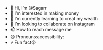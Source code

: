 - 👋 Hi, I’m @Sagarr
- 👀 I’m interested in making money
- 🌱 I’m currently learning to creat my wealth
- 💞️ I’m looking to collaborate on Instagram 
- 📫 How to reach message me 
- 😄 Pronouns:accessibility:
- ⚡ Fun fact😲

<!---
Sagarniki/Sagarniki is a ✨ special ✨ repository because its `README.md` (this file) appears on your GitHub profile.
You can click the Preview link to take a look at your changes.
--->

